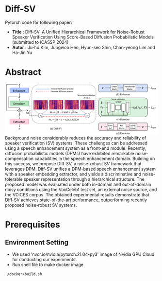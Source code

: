 # Diff-SV

Pytorch code for following paper:

* **Title** : Diff-SV: A Unified Hierarchical Framework for Noise-Robust Speaker Verification Using Score-Based Diffusion Probabilistic Models (submitted to ICASSP 2024)
* **Autor** : Ju-ho Kim, Jungwoo Heo, Hyun-seo Shin, Chan-yeong Lim and Ha-Jin Yu


# Abstract
<img align="middle" width="2000" src="https://github.com/wngh1187/Diff-SV/blob/main/fig1_6.png">
Background noise considerably reduces the accuracy and reliability of speaker verification (SV) systems. 
These challenges can be addressed using a speech enhancement system as a front-end module. 
Recently, diffusion probabilistic models (DPMs) have exhibited remarkable noise-compensation capabilities in the speech enhancement domain. 
Building on this success, we propose Diff-SV, a noise-robust SV framework that leverages DPM. 
Diff-SV unifies a DPM-based speech enhancement system with a speaker embedding extractor, and yields a discriminative and noise-tolerable speaker representation through a hierarchical structure. 
The proposed model was evaluated under both in-domain and out-of-domain noisy conditions using the VoxCeleb1 test set, an external noise source, and the VOiCES corpus. 
The obtained experimental results demonstrate that Diff-SV achieves state-of-the-art performance, outperforming recently proposed noise-robust SV systems. 

# Prerequisites

## Environment Setting
* We used 'nvcr.io/nvidia/pytorch:21.04-py3' image of Nvidia GPU Cloud for conducting our experiments. 
* Run shell file to make docker image
```
./docker/build.sh
```
